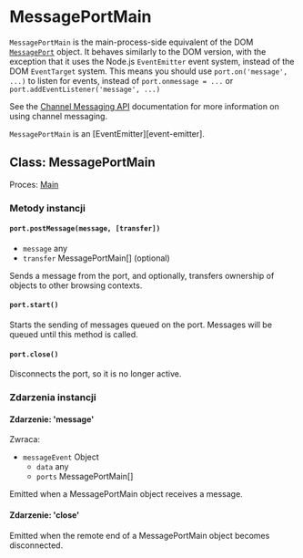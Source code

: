 # MessagePortMain

`MessagePortMain` is the main-process-side equivalent of the DOM [`MessagePort`][] object. It behaves similarly to the DOM version, with the exception that it uses the Node.js `EventEmitter` event system, instead of the DOM `EventTarget` system. This means you should use `port.on('message', ...)` to listen for events, instead of `port.onmessage = ...` or `port.addEventListener('message', ...)`

See the [Channel Messaging API][] documentation for more information on using channel messaging.

`MessagePortMain` is an \[EventEmitter\]\[event-emitter\].

## Class: MessagePortMain

Proces: [Main](../glossary.md#main-process)

### Metody instancji

#### `port.postMessage(message, [transfer])`

* `message` any
* `transfer` MessagePortMain[] (optional)

Sends a message from the port, and optionally, transfers ownership of objects to other browsing contexts.

#### `port.start()`

Starts the sending of messages queued on the port. Messages will be queued until this method is called.

#### `port.close()`

Disconnects the port, so it is no longer active.

### Zdarzenia instancji

#### Zdarzenie: 'message'

Zwraca:

* `messageEvent` Object
  * `data` any
  * `ports` MessagePortMain[]

Emitted when a MessagePortMain object receives a message.

#### Zdarzenie: 'close'

Emitted when the remote end of a MessagePortMain object becomes disconnected.

[`MessagePort`]: https://developer.mozilla.org/en-US/docs/Web/API/MessagePort
[Channel Messaging API]: https://developer.mozilla.org/en-US/docs/Web/API/Channel_Messaging_API
